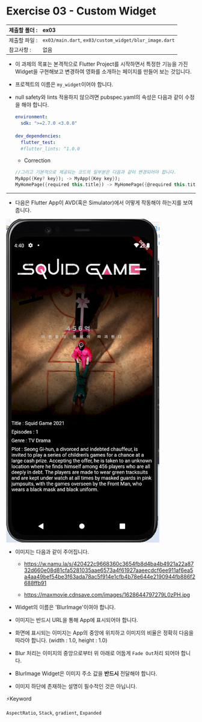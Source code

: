 # Exercise 03 - Custom Widget

| 제출할 폴더 : | ex03                                                   |
| :------------ | :----------------------------------------------------- |
| 제출할 파일 : | `ex03/main.dart`, `ex03/custom_widget/blur_image.dart` |
| 참고사항 :    | 없음                                                   |

- 이 과제의 목표는 본격적으로 Flutter Project를 시작하면서 특정한 기능을 가진 Widget을 구현해보고 변경하여 영화를 소개하는 페이지를 만들어 보는 것입니다.

- 프로젝트의 이름은 `my_widget`이어야 합니다.

- null safety와 lints 적용하지 않으려면 pubspec.yaml의 속성은 다음과 같이 수정을 해야 합니다.

  ```yaml
  environment:
    sdk: ">=2.7.0 <3.0.0"
  
  dev_dependencies:
    flutter_test:
  	#flutter_lints: ^1.0.0
  ```

  - Correction

  ```dart
  //그리고 기본적으로 제공되는 코드의 일부분은 다음과 같이 변경되어야 합니다.
  MyApp({Key? key}); -> MyApp({Key key});
  MyHomePage({required this.title}) -> MyHomePage({@required this.title})
  ```
---
- 다음은 Flutter App이 AVD(혹은 Simulator)에서 어떻게 작동해야 하는지를 보여줍니다.
<img  align="center" src="../../.src/day00_ex03_00.png">  

- 이미지는 다음과 같이 주어집니다.
  - https://w.namu.la/s/420422c9668360c3654fb8d4ba4b4921a22a8732d660e08d81cfa5281035aae6573a4f61927aaeecdcf6ee911af6ea5a4aa49bef54be3f63ada78ac5f914e1cfb4b78e644e2190944fb886f2688ffb91

  - https://maxmovie.cdnsave.com/images/1628644797279L0zPH.jpg

- Widget의 이름은 'BlurImage'이여야 합니다.
- 이미지는 반드시 URL을 통해 App에 표시되어야 합니다.
- 화면에 표시되는 이미지는 App의 중앙에 위치하고 이미지의 비율은 정확히 다음을 따라야 합니다. (width : 1.0, height : 1.0)
- Blur 처리는 이미지의 중앙으로부터 위 아래로 어둡게 `Fade Out`처리 되어야 합니다.
- BlurImage Widget은 이미지 주소 값을 **반드시** 전달해야 합니다.
- 이미지 하단에 존재하는 설명이 필수적인 것은 아닙니다.




⚡️Keyword

`AspectRatio`, `Stack`, `gradient`, `Expanded`

